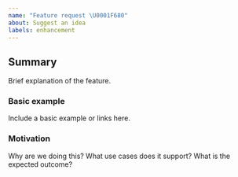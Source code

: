 ```yaml
---
name: "Feature request \U0001F680"
about: Suggest an idea
labels: enhancement
---
```


## Summary
Brief explanation of the feature.

### Basic example
Include a basic example or links here.

### Motivation
Why are we doing this? What use cases does it support? What is the expected outcome?